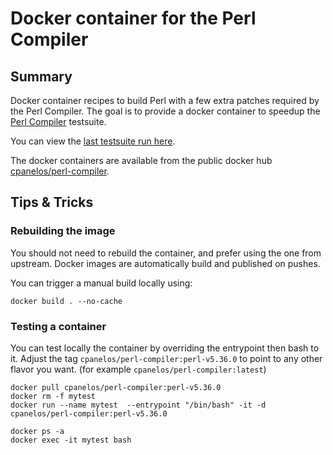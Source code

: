 # Docker container for the Perl Compiler

## Summary

Docker container recipes to build Perl with a few extra patches required by the Perl Compiler.
The goal is to provide a docker container to speedup the [Perl Compiler](https://github.com/cpanel/perl-compiler) testsuite.

You can view the [last testsuite run here](https://github.com/cpanel/perl-compiler/actions).

The docker containers are available from the public docker hub [cpanelos/perl-compiler](https://hub.docker.com/repository/docker/cpanelos/perl-compiler/general).

## Tips & Tricks

### Rebuilding the image

You should not need to rebuild the container, and prefer using the one from upstream.
Docker images are automatically build and published on pushes.

You can trigger a manual build locally using:

    docker build . --no-cache

### Testing a container

You can test locally the container by overriding the entrypoint then bash to it.
Adjust the tag `cpanelos/perl-compiler:perl-v5.36.0` to point to any other flavor you want.
(for example `cpanelos/perl-compiler:latest`)

    docker pull cpanelos/perl-compiler:perl-v5.36.0
    docker rm -f mytest
    docker run --name mytest  --entrypoint "/bin/bash" -it -d cpanelos/perl-compiler:perl-v5.36.0

    docker ps -a
    docker exec -it mytest bash
